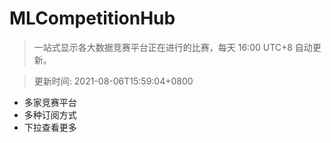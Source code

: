 # MLCompetitionHub

> 一站式显示各大数据竞赛平台正在进行的比赛，每天 16:00 UTC+8 自动更新。
  
> 更新时间: 2021-08-06T15:59:04+0800 

* 多家竞赛平台
* 多种订阅方式
* 下拉查看更多